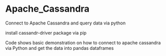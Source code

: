 # Apache_Cassandra
Connect to Apache Cassandra and query data via python

install cassandr-driver package via pip

Code shows basic demonstration on how to connect to apache cassandra via Python and get the data into pandas dataframes
